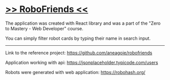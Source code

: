 # [>> RoboFriends <<](https://konrad88k.github.io/RoboFriends/)

The application was created with React library and was a part of the "Zero to Mastery - Web Developer" course.

You can simply filter robot cards by typing their name in search input.

- - -

Link to the reference project: https://github.com/aneagoie/robofriends

Application working with api: https://jsonplaceholder.typicode.com/users

Robots were generated with web application: https://robohash.org/
